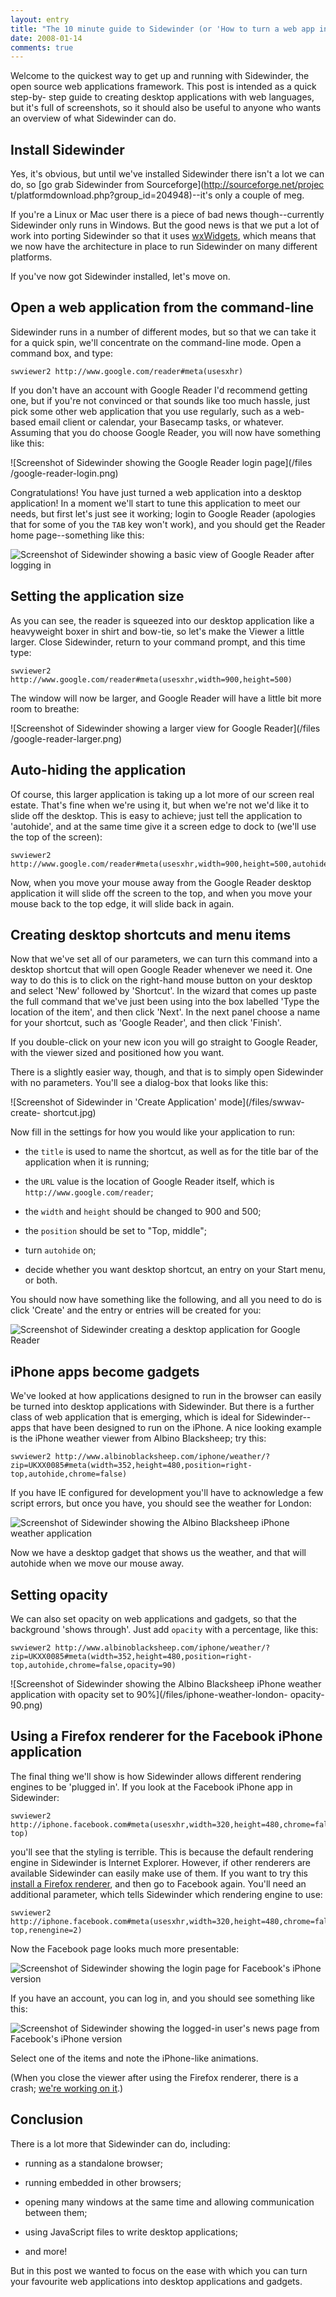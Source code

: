 ```yaml
---
layout: entry
title: "The 10 minute guide to Sidewinder (or 'How to turn a web app into a desktop app without programming')"
date: 2008-01-14
comments: true
---
```

Welcome to the quickest way to get up and running with Sidewinder, the open
source web applications framework. This post is intended as a quick step-by-
step guide to creating desktop applications with web languages, but it's full
of screenshots, so it should also be useful to anyone who wants an overview of
what Sidewinder can do.

<!-- more -->

  

## Install Sidewinder

  
Yes, it's obvious, but until we've installed Sidewinder there isn't a lot we
can do, so [go grab Sidewinder from Sourceforge](http://sourceforge.net/projec
t/platformdownload.php?group_id=204948)--it's only a couple of meg.

  
If you're a Linux or Mac user there is a piece of bad news though--currently
Sidewinder only runs in Windows. But the good news is that we put a lot of
work into porting Sidewinder so that it uses
[wxWidgets](http://www.wxwidgets.org/), which means that we now have the
architecture in place to run Sidewinder on many different platforms.

  
If you've now got Sidewinder installed, let's move on.

  

## Open a web application from the command-line

  
Sidewinder runs in a number of different modes, but so that we can take it for
a quick spin, we'll concentrate on the command-line mode. Open a command box,
and type:

    
      
    swviewer2 http://www.google.com/reader#meta(usesxhr)  
    

  
If you don't have an account with Google Reader I'd recommend getting one, but
if you're not convinced or that sounds like too much hassle, just pick some
other web application that you use regularly, such as a web-based email client
or calendar, your Basecamp tasks, or whatever. Assuming that you do choose
Google Reader, you will now have something like this:

  
![Screenshot of Sidewinder showing the Google Reader login page](/files
/google-reader-login.png)

  
Congratulations! You have just turned a web application into a desktop
application! In a moment we'll start to tune this application to meet our
needs, but first let's just see it working; login to Google Reader (apologies
that for some of you the `TAB` key won't work), and you should get the Reader
home page--something like this:

  
![Screenshot of Sidewinder showing a basic view of Google Reader after logging
in](/files/google-reader-basic.png)

  

## Setting the application size

  
As you can see, the reader is squeezed into our desktop application like a
heavyweight boxer in shirt and bow-tie, so let's make the Viewer a little
larger. Close Sidewinder, return to your command prompt, and this time type:

    
      
    swviewer2 http://www.google.com/reader#meta(usesxhr,width=900,height=500)

  
The window will now be larger, and Google Reader will have a little bit more
room to breathe:

  
![Screenshot of Sidewinder showing a larger view for Google Reader](/files
/google-reader-larger.png)

  

## Auto-hiding the application

  
Of course, this larger application is taking up a lot more of our screen real
estate. That's fine when we're using it, but when we're not we'd like it to
slide off the desktop. This is easy to achieve; just tell the application to
'autohide', and at the same time give it a screen edge to dock to (we'll use
the top of the screen):

    
      
    swviewer2 http://www.google.com/reader#meta(usesxhr,width=900,height=500,autohide,position=top)  
    

  
Now, when you move your mouse away from the Google Reader desktop application
it will slide off the screen to the top, and when you move your mouse back to
the top edge, it will slide back in again.

  
  
  

## Creating desktop shortcuts and menu items

  
Now that we've set all of our parameters, we can turn this command into a
desktop shortcut that will open Google Reader whenever we need it. One way to
do this is to click on the right-hand mouse button on your desktop and select
'New' followed by 'Shortcut'. In the wizard that comes up paste the full
command that we've just been using into the box labelled 'Type the location of
the item', and then click 'Next'. In the next panel choose a name for your
shortcut, such as 'Google Reader', and then click 'Finish'.

  
If you double-click on your new icon you will go straight to Google Reader,
with the viewer sized and positioned how you want.

  
There is a slightly easier way, though, and that is to simply open Sidewinder
with no parameters. You'll see a dialog-box that looks like this:

  
![Screenshot of Sidewinder in 'Create Application' mode](/files/swwav-create-
shortcut.jpg)

  
Now fill in the settings for how you would like your application to run:

  

  * the `title` is used to name the shortcut, as well as for the title bar of the application when it is running;
  

  * the `URL` value is the location of Google Reader itself, which is `http://www.google.com/reader`;
  

  * the `width` and `height` should be changed to 900 and 500;
  

  * the `position` should be set to "Top, middle";
  

  * turn `autohide` on;
  

  * decide whether you want desktop shortcut, an entry on your Start menu, or both.
  
  
  
You should now have something like the following, and all you need to do is
click 'Create' and the entry or entries will be created for you:

  
![Screenshot of Sidewinder creating a desktop application for Google
Reader](/files/swwav-create-shortcut-google-reader.jpg)

  

## iPhone apps become gadgets

  
We've looked at how applications designed to run in the browser can easily be
turned into desktop applications with Sidewinder. But there is a further class
of web application that is emerging, which is ideal for Sidewinder--apps that
have been designed to run on the iPhone. A nice looking example is the iPhone
weather viewer from Albino Blacksheep; try this:

    
      
    swviewer2 http://www.albinoblacksheep.com/iphone/weather/?zip=UKXX0085#meta(width=352,height=480,position=right-top,autohide,chrome=false)  
    

  
If you have IE configured for development you'll have to acknowledge a few
script errors, but once you have, you should see the weather for London:

  
![Screenshot of Sidewinder showing the Albino Blacksheep iPhone weather
application](/files/iphone-weather-london.png)

  
Now we have a desktop gadget that shows us the weather, and that will autohide
when we move our mouse away.

  

## Setting opacity

  
We can also set opacity on web applications and gadgets, so that the
background 'shows through'. Just add `opacity` with a percentage, like this:

    
      
    swviewer2 http://www.albinoblacksheep.com/iphone/weather/?zip=UKXX0085#meta(width=352,height=480,position=right-top,autohide,chrome=false,opacity=90)  
    

  
  
![Screenshot of Sidewinder showing the Albino Blacksheep iPhone weather
application with opacity set to 90%](/files/iphone-weather-london-
opacity-90.png)

  

## Using a Firefox renderer for the Facebook iPhone application

  
The final thing we'll show is how Sidewinder allows different rendering
engines to be 'plugged in'. If you look at the Facebook iPhone app in
Sidewinder:

    
      
    swviewer2 http://iphone.facebook.com#meta(usesxhr,width=320,height=480,chrome=false,autohide,position=right-top)  
    

  
you'll see that the styling is terrible. This is because the default rendering
engine in Sidewinder is Internet Explorer. However, if other renderers are
available Sidewinder can easily make use of them. If you want to try this
[install a Firefox
renderer](http://www.iol.ie/~locka/mozilla/control.htm#download), and then go
to Facebook again. You'll need an additional parameter, which tells Sidewinder
which rendering engine to use:

    
      
    swviewer2 http://iphone.facebook.com#meta(usesxhr,width=320,height=480,chrome=false,autohide,position=right-top,renengine=2)  
    

  
Now the Facebook page looks much more presentable:

  
![Screenshot of Sidewinder showing the login page for Facebook's iPhone
version](/files/iphone-facebook-login.png)

  
If you have an account, you can log in, and you should see something like
this:

  
![Screenshot of Sidewinder showing the logged-in user's news page from
Facebook's iPhone version](/files/iphone-facebook-news.png)

  
Select one of the items and note the iPhone-like animations.

  
(When you close the viewer after using the Firefox renderer, there is a crash;
[we're working on it](http://sw.swcube.com/ticket/17).)

  

## Conclusion

  
There is a lot more that Sidewinder can do, including:

  

  * running as a standalone browser;
  

  * running embedded in other browsers;
  

  * opening many windows at the same time and allowing communication between them;
  

  * using JavaScript files to write desktop applications;
  

  * and more!
  
  
But in this post we wanted to focus on the ease with which you can turn your
favourite web applications into desktop applications and gadgets.

